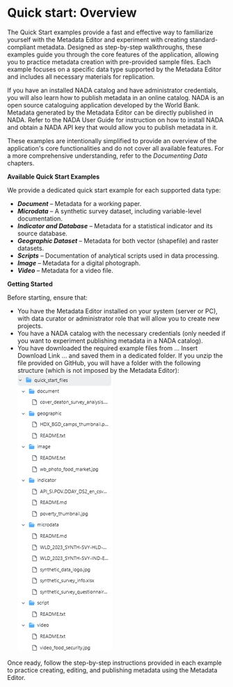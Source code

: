 # Quick start: Overview

The Quick Start examples provide a fast and effective way to familiarize yourself with the Metadata Editor and experiment with creating standard-compliant metadata. Designed as step-by-step walkthroughs, these examples guide you through the core features of the application, allowing you to practice metadata creation with pre-provided sample files. Each example focuses on a specific data type supported by the Metadata Editor and includes all necessary materials for replication. 

If you have an installed NADA catalog and have administrator credentials, you will also learn how to publish metadata in an online catalog. NADA is an open source cataloguing application developed by the World Bank. Metadata generated by the Metadata Editor can be directly published in NADA. Refer to the NADA User Guide for instruction on how to install NADA and obtain a NADA API key that would allow you to publish metadata in it.

These examples are intentionally simplified to provide an overview of the application's core functionalities and do not cover all available features. For a more comprehensive understanding, refer to the *Documenting Data* chapters.


**Available Quick Start Examples**

We provide a dedicated quick start example for each supported data type:

- ***Document*** – Metadata for a working paper.
- ***Microdata*** – A synthetic survey dataset, including variable-level documentation.
- ***Indicator and Database*** – Metadata for a statistical indicator and its source database.
- ***Geographic Dataset*** – Metadata for both vector (shapefile) and raster datasets.
- ***Scripts*** – Documentation of analytical scripts used in data processing.
- ***Image*** – Metadata for a digital photograph.
- ***Video*** – Metadata for a video file.


**Getting Started**

Before starting, ensure that:

- You have the Metadata Editor installed on your system (server or PC), with data curator or administrator role that will allow you to create new projects.
- You have a NADA catalog with the necessary credentials (only needed if you want to experiment publishing metadata in a NADA catalog).
- You have downloaded the required example files from ... Insert Download Link ... and saved them in a dedicated folder. If you unzip the file provided on GitHub, you will have a folder with the following structure (which is not imposed by the Metadata Editor):
  ![image](img/ME_UG_v1-0-0_quick_start_intro_list_demo_files.png)

Once ready, follow the step-by-step instructions provided in each example to practice creating, editing, and publishing metadata using the Metadata Editor.


